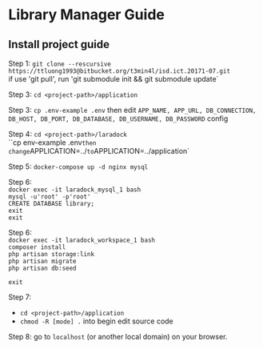 # Library Manager Guide
## Install project guide

Step 1: `git clone --rescursive https://ttluong1993@bitbucket.org/t3min4l/isd.ict.20171-07.git`<br>
	if use 'git pull', run 'git submodule init && git submodule update`<br>

Step 3: `cd <project-path>/application`<br>

Step 3: `cp .env-example .env` then edit `APP_NAME, APP_URL, DB_CONNECTION, DB_HOST, DB_PORT, DB_DATABASE, DB_USERNAME, DB_PASSWORD` config<br>

Step 4: `cd <project-path>/laradock`<br>
	``cp env-example .env` then change `APPLICATION=../` to `APPLICATION=../application`<br>

Step 5: `docker-compose up -d nginx mysql`<br>

Step 6:<br>
`docker exec -it laradock_mysql_1 bash`<br>
`mysql -u'root' -p'root'`<br>
`CREATE DATABASE library;`<br>
`exit`<br>
`exit`<br>

Step 6:<br>
`docker exec -it laradock_workspace_1 bash`<br>
`composer install`<br>
`php artisan storage:link`<br>
`php artisan migrate`<br>
`php artisan db:seed`<br>

`exit`<br>

Step 7:<br>
* `cd <project-path>/application`<br>
* `chmod -R [mode] .` into begin edit source code<br>

Step 8: go to `localhost` (or another local domain) on your browser.